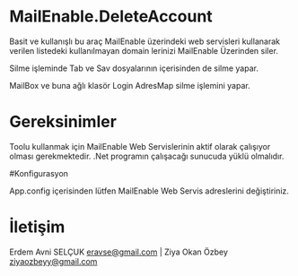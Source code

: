 # MailEnable.DeleteAccount

Basit ve kullanışlı bu araç MailEnable üzerindeki web servisleri kullanarak verilen listedeki kullanılmayan domain lerinizi MailEnable Üzerinden siler.

Silme işleminde Tab ve Sav dosyalarının içerisinden de silme yapar. 

MailBox ve buna ağlı klasör
Login 
AdresMap silme işlemini yapar. 

# Gereksinimler

Toolu kullanmak için MailEnable Web Servislerinin aktif olarak çalışıyor olması gerekmektedir. 
.Net programın çalışacağı sunucuda yüklü olmalıdır. 

#Konfigurasyon

App.config içerisinden lütfen MailEnable Web Servis adreslerini değiştiriniz.


# İletişim

Erdem Avni SELÇUK  eravse@gmail.com  |  Ziya Okan Özbey ziyaozbeyy@gmail.com
